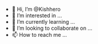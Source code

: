- 👋 Hi, I’m @Kishhero
- 👀 I’m interested in ...
- 🌱 I’m currently learning ...
- 💞️ I’m looking to collaborate on ...
- 📫 How to reach me ...

<!---
Kishhero/Kishhero is a ✨ special ✨ repository because its `README.md` (this file) appears on your GitHub profile.
You can click the Preview link to take a look at your changes.
--->
